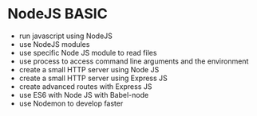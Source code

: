 # NodeJS BASIC

 - run javascript using NodeJS
 - use NodeJS modules
 - use specific Node JS module to read files
 - use process to access command line arguments and the environment
 - create a small HTTP server using Node JS
 - create a small HTTP server using Express JS
 - create advanced routes with Express JS
 - use ES6 with Node JS with Babel-node
 - use Nodemon to develop faster
